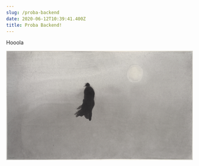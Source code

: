 ```yaml
---
slug: /proba-backend
date: 2020-06-12T10:39:41.400Z
title: Proba Backend!
---
```

Hooola

![Grass](assets/gaocopy.jpg)